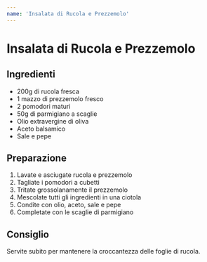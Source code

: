 ```yaml
---
name: 'Insalata di Rucola e Prezzemolo'
---
```


# Insalata di Rucola e Prezzemolo

## Ingredienti

- 200g di rucola fresca
- 1 mazzo di prezzemolo fresco
- 2 pomodori maturi
- 50g di parmigiano a scaglie
- Olio extravergine di oliva
- Aceto balsamico
- Sale e pepe

## Preparazione

1. Lavate e asciugate rucola e prezzemolo
2. Tagliate i pomodori a cubetti
3. Tritate grossolanamente il prezzemolo
4. Mescolate tutti gli ingredienti in una ciotola
5. Condite con olio, aceto, sale e pepe
6. Completate con le scaglie di parmigiano

## Consiglio

Servite subito per mantenere la croccantezza delle foglie di rucola.
